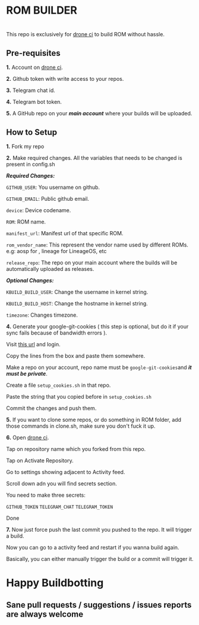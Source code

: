 # ROM BUILDER
#
This repo is exclusively for [drone ci](https://cloud.drone.io/) to build ROM without hassle.

## Pre-requisites

**1.** Account on [drone ci](https://cloud.drone.io/).

**2.** Github token with write access to your repos.

**3.** Telegram chat id.

**4.** Telegram bot token.

**5.** A GitHub repo on your ___main account___ where your builds will be uploaded.


## How to Setup

**1.** Fork my repo

**2.** Make required changes. All the variables that needs to be changed is present in config.sh


___Required Changes:___
 
  `GITHUB_USER`: You username on github.

  `GITHUB_EMAIL`: Public github email.

  `device`: Device codename.

  `ROM`: ROM name.

  `manifest_url`: Manifest url of that specific ROM.

  `rom_vendor_name`: This represent the vendor name used by different ROMs. e.g: aosp for , lineage for LineageOS, etc

  `release_repo`: The repo on your main account where the builds will be automatically uploaded as releases.
    

___Optional Changes:___
 
 `KBUILD_BUILD_USER`: Change the username in kernel string.

 `KBUILD_BUILD_HOST`: Change the hostname in kernel string.

 `timezone`: Changes timezone.


**4.** Generate your google-git-cookies ( this step is optional, but do it if your sync fails because of bandwidth errors ).

Visit [this url](https://accounts.google.com/o/oauth2/auth?response_type=code&access_type=offline&approval_prompt=force&client_id=413937457453.apps.googleusercontent.com&scope=https://www.googleapis.com/auth/gerritcodereview&redirect_uri=https://www.googlesource.com/new-password&state=android) and login.

Copy the lines from the box and paste them somewhere.

Make a repo on your account, repo name must be `google-git-cookies`and ___it must be private___.

Create a file `setup_cookies.sh` in that repo.

Paste the string that you copied before in `setup_cookies.sh`

Commit the changes and push them.

**5.** If you want to clone some repos, or do something in ROM folder, add those commands in clone.sh, make sure you don't fuck it up.

**6.** Open [drone ci](https://cloud.drone.io/).

Tap on repository name which you forked from this repo.

Tap on Activate Repository.

Go to settings showing adjacent to Activity feed.

Scroll down adn you will find secrets section.

You need to make three secrets:

`GITHUB_TOKEN` `TELEGRAM_CHAT` `TELEGRAM_TOKEN`

Done

**7.** Now just force push the last commit you pushed to the repo. It will trigger a build.

Now you can go to a activity feed and restart if you wanna build again.

Basically, you can either manually trigger the build or a commit will trigger it.
#
# Happy Buildbotting

## Sane pull requests / suggestions / issues reports are always welcome
